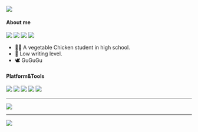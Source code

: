 ![](https://count.getloli.com/get/@LufsX)

#### About me

[![](https://img.shields.io/badge/-https://blog.isteed.cc-0e83cd?style=flat-square&logo=Blogger&logoColor=fff)](https://blog.isteed.cc) [![](https://img.shields.io/badge/-t.me/lufsxchannel-3db6f1?style=flat-square&logo=Telegram&logoColor=2ca5e0)](https://t.me/s/lufsxchannel) [![](https://img.shields.io/badge/-i@isteed.cc-911318?style=flat-square&logo=Mail.RU&logoColor=white&labelColor=c14438)](mailto:i@isteed.cc) [![](https://img.shields.io/badge/-lufs-444eed?style=flat-square&logo=KEYBASE&logoColor=white&labelColor=7f85f3)](https://keybase.io/lufs)

- 👨‍🎓 A vegetable Chicken student in high school.
- 📝 Low writing level.
- 🕊 GuGuGu

#### Platform&Tools

[![](https://img.shields.io/badge/macOS-10.15.7%20Catalina-d0d1d4?style=flat-square&logo=Apple)](https://www.apple.com/macos/catalina/)
[![](https://img.shields.io/badge/iOS-%2014.6%20-d0d1d4?style=flat-square&logo=Apple)](https://www.apple.com/ios/ios-14/)
[![](https://img.shields.io/badge/Android-12%20Beta-00E886?style=flat-square&logo=Android)](https://android.com/)
[![](https://img.shields.io/badge/IDE-Visual%20Studio%20Code-blue?style=flat-square&logo=Visual-Studio-Code)](https://code.visualstudio.com/)
[![](https://img.shields.io/badge/Browser-Microsoft%20Edge%20Beta-0061bb?style=flat-square&logo=Microsoft-Edge)](https://www.microsoftedgeinsider.com/download/)

---

![](https://github-readme-stats.vercel.app/api?username=lufsx&show_icons=true&hide_border=true&icon_color=586069&title_color=a0a9af)

---

![](https://genshin-card.getloli.com/detail/17/16994649.png)
